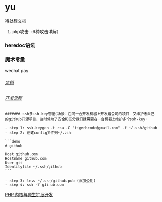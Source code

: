 # yu
待处理文档
1. php攻击（6种攻击详解）

### heredoc语法
### 魔术常量

wechat pay

###### [文档](https://pay.weixin.qq.com/wiki/doc/api/index.html)
###### [开发流程](https://pay.weixin.qq.com/wiki/doc/api/H5.php?chapter=15_4)

`````````
####### ssh多ssh-key管理(场景：在同一台开发机器上开发着公司的项目，又维护者自己的github开源项目，这时候为了安全和区分我们就需要在一台机器上维护多个ssh-key)

- step 1: ssh-keygen -t rsa -C "tigerbcode@gmail.com" -f ~/.ssh/github
- step 2: 创建config文件到~/.ssh

```demo
# github

Host github.com
Hostname github.com
User git
Identityfile ~/.ssh/github
```

- step 3: less ~/.ssh/github.pub (添加公钥)
- step 4: ssh -T github.com

`````````




[PHP 内核与原生扩展开发](https://learnku.com/docs/php-internals/php7)